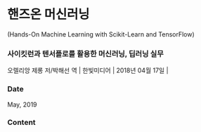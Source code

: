 # 핸즈온 머신러닝

(Hands-On Machine Learning with Scikit-Learn and TensorFlow)

### 사이킷런과 텐서플로를 활용한 머신러닝, 딥러닝 실무

오렐리앙 제롱 저/박해선 역 | 한빛미디어 | 2018년 04월 17일 |

### Date
May, 2019

### Content

&nbsp; &nbsp; &nbsp; &nbsp; 
